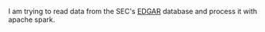 I am trying to read data from the SEC's [EDGAR](http://www.sec.gov/edgar.shtml) database and process it with apache spark.
